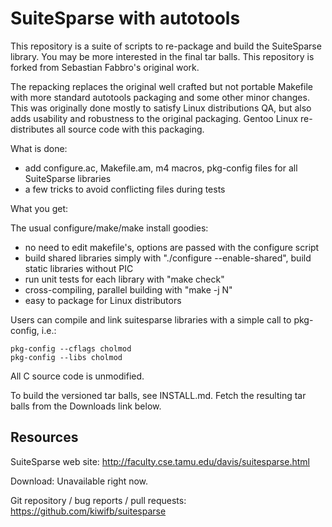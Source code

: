 SuiteSparse with autotools
==========================

This repository is a suite of scripts to re-package and build the
SuiteSparse library. You may be more interested in the final tar
balls. This repository is forked from Sebastian Fabbro's original work.

The repacking replaces the original well crafted but not portable
Makefile with more standard autotools packaging and some other minor
changes. This was originally done mostly to satisfy Linux
distributions QA, but also adds usability and robustness to the
original packaging. Gentoo Linux re-distributes all source code with
this packaging.

What is done:

* add configure.ac, Makefile.am, m4 macros, pkg-config files for all
  SuiteSparse libraries
* a few tricks to avoid conflicting files during tests

What you get:

The usual configure/make/make install goodies:
* no need to edit makefile's, options are passed with the configure script
* build shared libraries simply with "./configure --enable-shared", build
  static libraries without PIC
* run unit tests for each library with "make check"
* cross-compiling, parallel building with "make -j N"
* easy to package for Linux distributors

Users can compile and link suitesparse libraries with a simple call to
pkg-config, i.e.:

    pkg-config --cflags cholmod
    pkg-config --libs cholmod

All C source code is unmodified.

To build the versioned tar balls, see INSTALL.md. Fetch the resulting tar balls
from the Downloads link below.

Resources
---------

SuiteSparse web site:
    http://faculty.cse.tamu.edu/davis/suitesparse.html

Download:
    Unavailable right now.

Git repository / bug reports / pull requests:
    https://github.com/kiwifb/suitesparse
